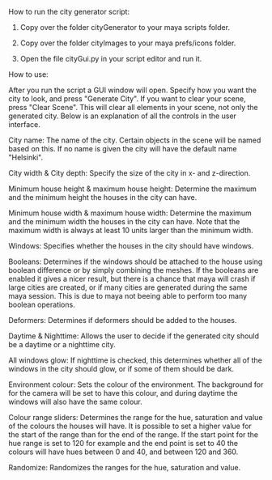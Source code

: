 How to run the city generator script:

1. Copy over the folder cityGenerator to your maya scripts folder. 

2. Copy over the folder cityImages to your maya prefs/icons folder.

3. Open the file cityGui.py in your script editor and run it. 

How to use:

After you run the script a GUI window will open. Specify how you want the
city to look, and press "Generate City". If you want to clear your scene,
press "Clear Scene". This will clear all elements in your scene, not only
the generated city. Below is an explanation of all the controls in the 
user interface.

City name: The name of the city. Certain objects in the scene will
	be named based on this. If no name is given the city will have
	the default name "Helsinki".
    
City width & City depth: Specify the size of the city in x- and 
	z-direction.
    
Minimum house height & maximum house height: Determine the maximum
	and the minimum height the houses in the city can have.
    
Minimum house width & maximum house width: Determine the maximum
	and the minimum width the houses in the city can have. Note that
	the maximum width is always at least 10 units larger than the
	minimum width. 
    
Windows: Specifies whether the houses in the city should have windows.

Booleans: Determines if the windows should be attached to the house 
	using boolean difference or by simply combining the meshes. 
	If the booleans are enabled it gives a nicer result, but there 
	is a chance that maya will crash if large cities are created, 
	or if many cities are generated during the same maya session. 
	This is due to maya not beeing able to perform too many boolean 
	operations.
    
Deformers: Determines if deformers should be added to the houses.

Daytime & Nighttime: Allows the user to decide if the generated city 
	should be a daytime or a nighttime city.
    
All windows glow: If nighttime is checked, this determines whether all
	of the windows in the city should glow, or if some of them should
	be dark.
    
Environment colour: Sets the colour of the environment. The background for
	for the camera will be set to have this colour, and during 
	daytime the windows will also have the same colour.
    
Colour range sliders: Determines the range for the hue, saturation and 
	value of the colours the houses will have. It is possible to set 
	a higher value for the start of the range than for the end of the 
	range. If the start point for the hue range is set to 120 for 
	example and the end point is set to 40 the colours will have hues 
	between 0 and 40, and between 120 and 360.
    
Randomize: Randomizes the ranges for the hue, saturation and value.
 